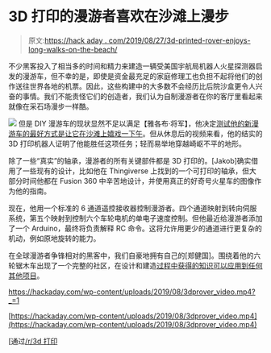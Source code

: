 # 3D 打印的漫游者喜欢在沙滩上漫步

> 原文:[https://hack aday . com/2019/08/27/3d-printed-rover-enjoys-long-walks-on-the-beach/](https://hackaday.com/2019/08/27/3d-printed-rover-enjoys-long-walks-on-the-beach/)

不少黑客投入了相当多的时间和精力来建造一辆受美国宇航局机器人火星探测器启发的漫游车，但不幸的是，即使是资金最充足的家庭修理工也负担不起将他们的创作送往世界各地的机票。因此，这些构建中的大多数不会经历比后院沙盒更令人兴奋的事情。我们不能责怪它们的创造者，我们认为自制漫游者在你的客厅里看起来就像在采石场漫步一样酷。

[![](../Images/f92200540b12f3088b8eb66f1f45c967.png)](https://hackaday.com/wp-content/uploads/2019/08/3dprover_detail.jpg) 但是 DIY 漫游车的现状显然不足以满足【雅各布·将军】，他决定[测试他的新漫游车的最好方式是让它在沙滩上嬉戏一下午](https://imgur.com/a/1xtFIQ8)。但从休息后的视频来看，他的结实的 3D 打印机器人证明了他能胜任这项任务；轻而易举地穿越崎岖不平的地形。

除了一些“真实”的轴承，漫游者的所有关键部件都是 3D 打印的。[Jakob]确实借用了一些现有的设计，比如他在 Thingiverse 上找到的一个可打印的轴承，但大部分时间他都在 Fusion 360 中辛苦地设计，并使用真正的好奇号火星车的图像作为他的指南。

现在，他用一个标准的 6 通道遥控接收器控制漫游者。四个通道映射到转向伺服系统，第五个映射到控制六个车轮电机的单电子速度控制。但他最近给漫游者添加了一个 Arduino，最终将负责解释 RC 命令。这将允许用更少的通道进行更复杂的机动，例如原地旋转的能力。

在全球漫游者争锋相对的黑客中，我们自豪地拥有自己的[郑健国]。围绕着他的六轮锯木车出现了一个完整的社区，在设计和建造[过程中获得的知识可以应用到任何其他项目](https://hackaday.com/2018/05/08/how-to-build-anything-out-of-aluminum-extrusion-and-3d-printed-brackets/)。

 <https://hackaday.com/wp-content/uploads/2019/08/3dprover_video.mp4?_=1>

[https://hackaday.com/wp-content/uploads/2019/08/3dprover_video.mp4](https://hackaday.com/wp-content/uploads/2019/08/3dprover_video.mp4)

[通过[/r/3d 打印](https://www.reddit.com/r/3Dprinting/comments/crua5b/finished_my_curiosity_inspired_rover_it_really/)